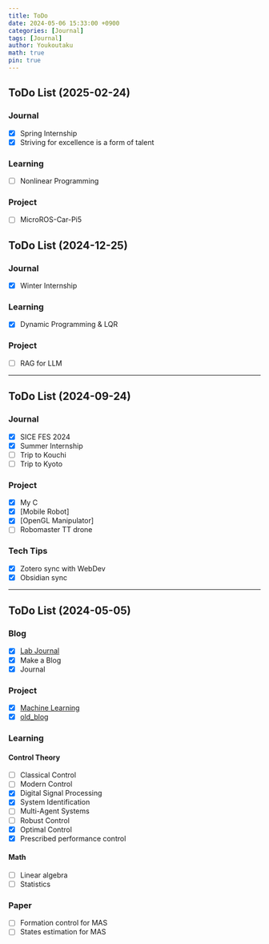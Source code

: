```yaml
---
title: ToDo
date: 2024-05-06 15:33:00 +0900
categories: [Journal]
tags: [Journal]
author: Youkoutaku
math: true
pin: true
---
```


## ToDo List (2025-02-24)
### Journal
- [x] Spring Internship
- [x] Striving for excellence is a form of talent

### Learning
- [ ] Nonlinear Programming

### Project
- [ ] MicroROS-Car-Pi5

## ToDo List (2024-12-25)
### Journal
- [x] Winter Internship

### Learning
- [x] Dynamic Programming & LQR

### Project
- [ ] RAG for LLM

---

## ToDo List (2024-09-24)
### Journal
- [x] SICE FES 2024
- [x] Summer Internship
- [ ] Trip to Kouchi
- [ ] Trip to Kyoto

### Project
- [x] My C
- [x] [Mobile Robot]
- [x] [OpenGL Manipulator]
- [ ] Robomaster TT drone

### Tech Tips
- [x] Zotero sync with WebDev
- [x] Obsidian sync

---

## ToDo List (2024-05-05)
### Blog
- [x] [Lab Journal](https://youkoutaku.notion.site/Lab-Journal-cde43795142d448ab96cb0233225cf6b?pvs=4)
- [x] Make a Blog
- [x] Journal

### Project
- [x] [Machine Learning](https://github.com/youkoutaku/Machine-Learning)
- [x] [old_blog](https://github.com/youkoutaku/youkoutaku_ole_blog)

### Learning

#### Control Theory
- [ ] Classical Control
- [ ] Modern Control
- [x] Digital Signal Processing
- [x] System Identification
- [ ] Multi-Agent Systems
- [ ] Robust Control
- [x] Optimal Control
- [x] Prescribed performance control

#### Math
- [ ] Linear algebra
- [ ] Statistics

### Paper
- [ ] Formation control for MAS
- [ ] States estimation for MAS